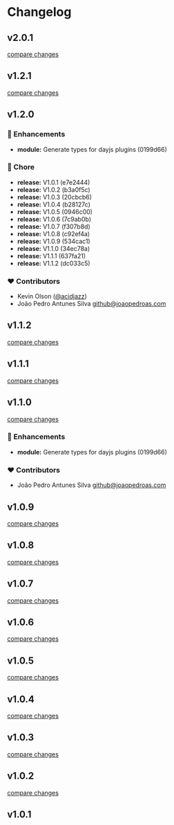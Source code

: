 # Changelog


## v2.0.1

[compare changes](https://github.com/fumeapp/dayjs/compare/v2.0.0...v2.0.1)

## v1.2.1

[compare changes](https://undefined/undefined/compare/v1.2.0...v1.2.1)

## v1.2.0


### 🚀 Enhancements

  - **module:** Generate types for dayjs plugins (0199d66)

### 🏡 Chore

  - **release:** V1.0.1 (e7e2444)
  - **release:** V1.0.2 (b3a0f5c)
  - **release:** V1.0.3 (20cbcb6)
  - **release:** V1.0.4 (b28127c)
  - **release:** V1.0.5 (0946c00)
  - **release:** V1.0.6 (7c9ab0b)
  - **release:** V1.0.7 (f307b8d)
  - **release:** V1.0.8 (c92ef4a)
  - **release:** V1.0.9 (534cac1)
  - **release:** V1.1.0 (34ec78a)
  - **release:** V1.1.1 (637fa21)
  - **release:** V1.1.2 (dc033c5)

### ❤️  Contributors

- Kevin Olson ([@acidjazz](http://github.com/acidjazz))
- João Pedro Antunes Silva <github@joaopedroas.com>

## v1.1.2

[compare changes](https://undefined/undefined/compare/v1.1.1...v1.1.2)

## v1.1.1

[compare changes](https://undefined/undefined/compare/v1.1.0...v1.1.1)

## v1.1.0

[compare changes](https://undefined/undefined/compare/v1.0.9...v1.1.0)


### 🚀 Enhancements

  - **module:** Generate types for dayjs plugins (0199d66)

### ❤️  Contributors

- João Pedro Antunes Silva <github@joaopedroas.com>

## v1.0.9

[compare changes](https://undefined/undefined/compare/v1.0.8...v1.0.9)

## v1.0.8

[compare changes](https://undefined/undefined/compare/v1.0.7...v1.0.8)

## v1.0.7

[compare changes](https://undefined/undefined/compare/v1.0.6...v1.0.7)

## v1.0.6

[compare changes](https://undefined/undefined/compare/v1.0.5...v1.0.6)

## v1.0.5

[compare changes](https://undefined/undefined/compare/v1.0.4...v1.0.5)

## v1.0.4

[compare changes](https://undefined/undefined/compare/v1.0.3...v1.0.4)

## v1.0.3

[compare changes](https://undefined/undefined/compare/v1.0.2...v1.0.3)

## v1.0.2

[compare changes](https://undefined/undefined/compare/v1.0.1...v1.0.2)

## v1.0.1

